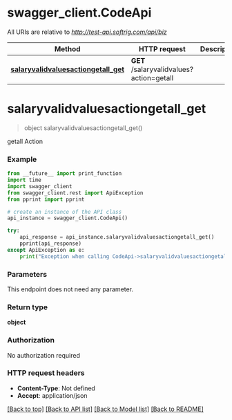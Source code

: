 # swagger_client.CodeApi

All URIs are relative to *http://test-api.softrig.com/api/biz*

Method | HTTP request | Description
------------- | ------------- | -------------
[**salaryvalidvaluesactiongetall_get**](CodeApi.md#salaryvalidvaluesactiongetall_get) | **GET** /salaryvalidvalues?action&#x3D;getall | 

# **salaryvalidvaluesactiongetall_get**
> object salaryvalidvaluesactiongetall_get()



getall Action

### Example
```python
from __future__ import print_function
import time
import swagger_client
from swagger_client.rest import ApiException
from pprint import pprint

# create an instance of the API class
api_instance = swagger_client.CodeApi()

try:
    api_response = api_instance.salaryvalidvaluesactiongetall_get()
    pprint(api_response)
except ApiException as e:
    print("Exception when calling CodeApi->salaryvalidvaluesactiongetall_get: %s\n" % e)
```

### Parameters
This endpoint does not need any parameter.

### Return type

**object**

### Authorization

No authorization required

### HTTP request headers

 - **Content-Type**: Not defined
 - **Accept**: application/json

[[Back to top]](#) [[Back to API list]](../README.md#documentation-for-api-endpoints) [[Back to Model list]](../README.md#documentation-for-models) [[Back to README]](../README.md)

